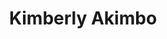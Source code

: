 ---
title: Kimberly Akimbo
poster: kimberly-akimbo.jpg
description: David Lindsay-Abaire and Jeanine Tesori's musical adaptation of the acclaimed play of the same name arrives on Broadway.
theater: Booth Theatre
original_preview: '2022-10-12'
original_opening: '2022-11-10'
preview: '2022-10-12'
opening: '2022-11-10'
tonyaward: false
criticspick: true
tags: 
  - Musical
  - Off Broadway
trailer: 'https://www.youtube.com/watch?v=Zsm9roEaNT8'
website: 'https://kimberlyakimbothemusical.com'
tickets:
  - highlight: false
    info: https://www.telecharge.com/Broadway/Kimberly-Akimbo
    title: $89+ Tickets
    type: regular
---